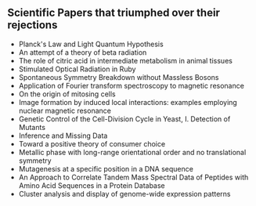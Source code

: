 <h2>Scientific Papers that triumphed over their rejections </h2>

<ul>

                             

 <li><a target="_blank" href="https://github.com/manjunath5496/Papers-that-triumphed-over-their-rejections/blob/master/pttr(1).pdf" style="text-decoration:none;">Planck's Law and Light Quantum Hypothesis</a></li>

 <li><a target="_blank" href="https://github.com/manjunath5496/Papers-that-triumphed-over-their-rejections/blob/master/pttr(2).pdf" style="text-decoration:none;">An attempt of a theory of beta radiation</a></li>

<li><a target="_blank" href="https://github.com/manjunath5496/Papers-that-triumphed-over-their-rejections/blob/master/pttr(3).pdf" style="text-decoration:none;">The role of citric acid in intermediate metabolism in animal tissues</a></li>
 <li><a target="_blank" href="https://github.com/manjunath5496/Papers-that-triumphed-over-their-rejections/blob/master/pttr(4).pdf" style="text-decoration:none;">Stimulated Optical Radiation in Ruby</a></li>                              
<li><a target="_blank" href="https://github.com/manjunath5496/Papers-that-triumphed-over-their-rejections/blob/master/pttr(5).pdf" style="text-decoration:none;">Spontaneous Symmetry Breakdown without Massless Bosons</a></li>
<li><a target="_blank" href="https://github.com/manjunath5496/Papers-that-triumphed-over-their-rejections/blob/master/pttr(6).pdf" style="text-decoration:none;">Application of Fourier transform spectroscopy to magnetic resonance</a></li>
 <li><a target="_blank" href="https://github.com/manjunath5496/Papers-that-triumphed-over-their-rejections/blob/master/pttr(7).pdf" style="text-decoration:none;">On the origin of mitosing cells</a></li>

 <li><a target="_blank" href="https://github.com/manjunath5496/Papers-that-triumphed-over-their-rejections/blob/master/pttr(8).pdf" style="text-decoration:none;">Image formation by induced local interactions: examples employing nuclear magnetic resonance </a></li>
   <li><a target="_blank" href="https://github.com/manjunath5496/Papers-that-triumphed-over-their-rejections/blob/master/pttr(9).pdf" style="text-decoration:none;">Genetic Control of the Cell-Division Cycle in Yeast, I. Detection of Mutants</a></li>
  
   
 <li><a target="_blank" href="https://github.com/manjunath5496/Papers-that-triumphed-over-their-rejections/blob/master/pttr(10).pdf" style="text-decoration:none;">Inference and Missing Data</a></li>     
 
 
 <li><a target="_blank" href="https://github.com/manjunath5496/Papers-that-triumphed-over-their-rejections/blob/master/pttr(11).pdf" style="text-decoration:none;">Toward a positive theory of consumer choice</a></li>
 <li><a target="_blank" href="https://github.com/manjunath5496/Papers-that-triumphed-over-their-rejections/blob/master/pttr(12).pdf" style="text-decoration:none;">Metallic phase with long-range orientational order and no translational symmetry</a></li>

 <li><a target="_blank" href="https://github.com/manjunath5496/Papers-that-triumphed-over-their-rejections/blob/master/pttr(13).pdf" style="text-decoration:none;">Mutagenesis at a specific position in a DNA sequence</a></li>
   <li><a target="_blank" href="https://github.com/manjunath5496/Papers-that-triumphed-over-their-rejections/blob/master/pttr(14).pdf" style="text-decoration:none;">An Approach to Correlate Tandem Mass Spectral Data of Peptides with Amino Acid Sequences in a Protein Database</a></li>
  
   
 <li><a target="_blank" href="https://github.com/manjunath5496/Papers-that-triumphed-over-their-rejections/blob/master/pttr(15).pdf" style="text-decoration:none;">Cluster analysis and display of genome-wide expression patterns</a></li>     
 
 
 
 
 
 

 </ul>
